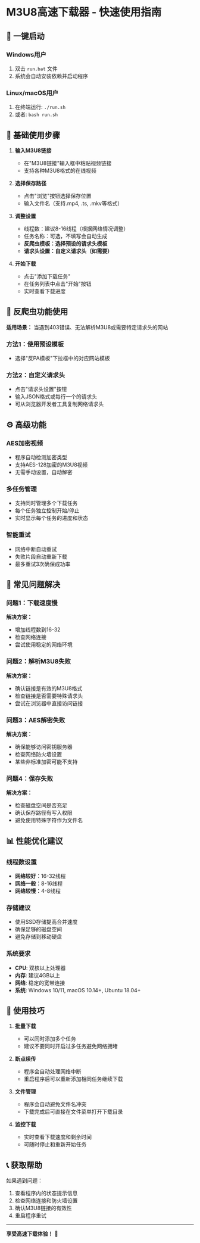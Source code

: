 # M3U8高速下载器 - 快速使用指南

## 🚀 一键启动

### Windows用户
1. 双击 `run.bat` 文件
2. 系统会自动安装依赖并启动程序

### Linux/macOS用户
1. 在终端运行: `./run.sh`
2. 或者: `bash run.sh`

## 📝 基础使用步骤

1. **输入M3U8链接**
   - 在"M3U8链接"输入框中粘贴视频链接
   - 支持各种M3U8格式的在线视频

2. **选择保存路径**
   - 点击"浏览"按钮选择保存位置
   - 输入文件名（支持.mp4, .ts, .mkv等格式）

3. **调整设置**
   - 线程数：建议8-16线程（根据网络情况调整）
   - 任务名称：可选，不填写会自动生成
   - **反爬虫模板：选择预设的请求头模板**
   - **请求头设置：自定义请求头（如需要）**

4. **开始下载**
   - 点击"添加下载任务"
   - 在任务列表中点击"开始"按钮
   - 实时查看下载进度

## 🔐 反爬虫功能使用

**适用场景：** 当遇到403错误、无法解析M3U8或需要特定请求头的网站

### 方法1：使用预设模板
- 选择"反PA模板"下拉框中的对应网站模板

### 方法2：自定义请求头
- 点击"请求头设置"按钮
- 输入JSON格式或每行一个的请求头
- 可从浏览器开发者工具复制网络请求头

## ⚙️ 高级功能

### AES加密视频
- 程序自动检测加密类型
- 支持AES-128加密的M3U8视频
- 无需手动设置，自动解密

### 多任务管理
- 支持同时管理多个下载任务
- 每个任务独立控制开始/停止
- 实时显示每个任务的进度和状态

### 智能重试
- 网络中断自动重试
- 失败片段自动重新下载
- 最多重试3次确保成功率

## 🔧 常见问题解决

### 问题1：下载速度慢
**解决方案：**
- 增加线程数到16-32
- 检查网络连接
- 尝试使用稳定的网络环境

### 问题2：解析M3U8失败
**解决方案：**
- 确认链接是有效的M3U8格式
- 检查链接是否需要特殊请求头
- 尝试在浏览器中直接访问链接

### 问题3：AES解密失败
**解决方案：**
- 确保能够访问密钥服务器
- 检查网络防火墙设置
- 某些非标准加密可能不支持

### 问题4：保存失败
**解决方案：**
- 检查磁盘空间是否充足
- 确认保存路径有写入权限
- 避免使用特殊字符作为文件名

## 📊 性能优化建议

### 线程数设置
- **网络较好**：16-32线程
- **网络一般**：8-16线程  
- **网络较慢**：4-8线程

### 存储建议
- 使用SSD存储提高合并速度
- 确保足够的磁盘空间
- 避免存储到移动硬盘

### 系统要求
- **CPU**: 双核以上处理器
- **内存**: 建议4GB以上
- **网络**: 稳定的宽带连接
- **系统**: Windows 10/11, macOS 10.14+, Ubuntu 18.04+

## 🎯 使用技巧

1. **批量下载**
   - 可以同时添加多个任务
   - 建议不要同时开启过多任务避免网络拥堵

2. **断点续传**
   - 程序会自动处理网络中断
   - 重启程序后可以重新添加相同任务继续下载

3. **文件管理**
   - 程序会自动避免文件名冲突
   - 下载完成后可直接在文件菜单打开下载目录

4. **监控下载**
   - 实时查看下载速度和剩余时间
   - 可随时停止和重新开始任务

## 📞 获取帮助

如果遇到问题：
1. 查看程序内的状态提示信息
2. 检查网络连接和防火墙设置
3. 确认M3U8链接的有效性
4. 重启程序重试

---

**享受高速下载体验！** 🎉
